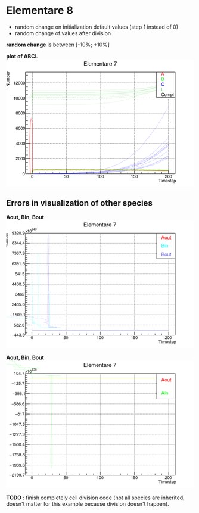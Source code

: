 # Elementare 8



* random change on initialization default values (step 1 instead of 0)
* random change of values after division

__random change__ is between [-10%; +10%]

__plot of ABCL__
![ABCL](ABCL.png)

## Errors in visualization of other species

__Aout, Bin, Bout__
![Error_1](error1.png)

__Aout, Bin, Bout__
![Error_2](error2.png)

__TODO__ : finish completely cell division code (not all species are inherited, doesn't matter for this example because division doesn't happen).